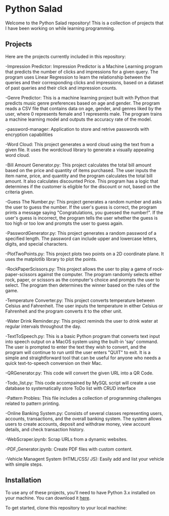 # Python Salad

Welcome to the Python Salad repository! This is a collection of projects that I have been working on while learning programming.

## Projects

Here are the projects currently included in this repository:

-Impression Predictor:
Impression Predictor is a Machine Learning program that predicts the number of clicks and impressions for a given query. The program uses Linear Regression to learn the relationship between the queries and their corresponding clicks and impressions, based on a dataset of past queries and their click and impression counts.

-Genre Predictor:
This is a machine learning project built with Python that predicts music genre preferences based on age and gender. The program reads a CSV file that contains data on age, gender, and genres liked by the user, where 0 represents female and 1 represents male. The program trains a machine learning model and outputs the accuracy rate of the model.

-password-manager:
Application to store and retrive passwords with encryption capabilities

-Word Cloud: 
This project generates a word cloud using the text from a given file. 
It uses the wordcloud library to generate a visually appealing word cloud. 

-Bill Amount Generator.py: 
This project calculates the total bill amount based on the price and quantity of items purchased. 
The user inputs the item name, price, and quantity and the program calculates the total bill amount. 
It also calculates discounted Price. This program has a logic that determines if the customer is eligible for the discount or not, 
based on the criteria given. 

-Guess The Number.py: 
This project generates a random number and asks the user to guess the number. 
If the user's guess is correct, the program prints a message saying "Congratulations, you guessed the number!". 
If the user's guess is incorrect, the program tells the user whether the guess is too high or too low and prompts the user to guess again. 

-PasswordGenerator.py: 
This project generates a random password of a specified length. 
The password can include upper and lowercase letters, digits, and special characters. 

-PlotTwoPoints.py: 
This project plots two points on a 2D coordinate plane. It uses the matplotlib library to plot the points. 

-RockPaperScissors.py: 
This project allows the user to play a game of rock-paper-scissors against the computer. 
The program randomly selects either rock, paper, or scissors as the computer's choice and prompts the user to select. 
The program then determines the winner based on the rules of the game. 

-Temperature Converter.py: 
This project converts temperature between Celsius and Fahrenheit. 
The user inputs the temperature in either Celsius or Fahrenheit and the program converts it to the other unit. 

-Water Drink Reminder.py: 
This project reminds the user to drink water at regular intervals throughout the day.  

-TextToSpeech.py:
This is a basic Python program that converts text input into speech output on a MacOS system using the built-in 'say' command. The user is prompted to enter the text they wish to convert, and the program will continue to run until the user enters "QUIT" to exit. It is a simple and straightforward tool that can be useful for anyone who needs a quick text-to-speech conversion on their Mac.

-QRGenerator.py:
This code will convert the given URL into a QR Code. 

-Todo_list.py:
This code accompained by MySQL script will create a use database to systematically store ToDo list with CRUD interface

-Pattern Probles:
This file includes a collection of programming challenges related to pattern printing.

-Online Banking System.py:
Consists of several classes representing users, accounts, transactions, and the overall banking system. The system allows users to create accounts, deposit and withdraw money, view account details, and check transaction history.

-WebScraper.ipynb:
Scrap URLs from a dynamic websites.

-PDF_Generator.ipynb:
Create PDF files with custom content.

-Vehicle Managent System (HTML/CSS/ JS):
Easily add and list your vehicle with simple steps.

## Installation

To use any of these projects, you'll need to have Python 3.x installed on your machine. You can download it [here](https://www.python.org/downloads/).

To get started, clone this repository to your local machine:

